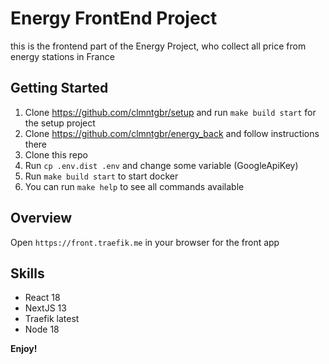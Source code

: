 # Energy FrontEnd Project

this is the frontend part of the Energy Project, who collect all price from energy stations in France

## Getting Started

1. Clone https://github.com/clmntgbr/setup and run `make build start` for the setup project
2. Clone https://github.com/clmntgbr/energy_back and follow instructions there
3. Clone this repo
4. Run `cp .env.dist .env` and change some variable (GoogleApiKey)
5. Run `make build start` to start docker
6. You can run `make help` to see all commands available

## Overview

Open `https://front.traefik.me` in your browser for the front app

## Skills

* React 18
* NextJS 13
* Traefik latest
* Node 18

**Enjoy!**
